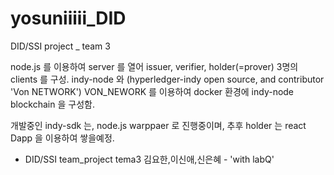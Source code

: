 # yosuniiiii_DID
 DID/SSI project _ team 3 


node.js 를 이용하여 server 를 열어 issuer, verifier, holder(=prover) 3명의 clients 를 구성.
indy-node 와 (hyperledger-indy open source, and contributor 'Von NETWORK') VON_NEWORK 를 이용하여
docker 환경에 indy-node blockchain 을 구성함. 

개발중인 indy-sdk 는, node.js warppaer 로 진행중이며, 추후 holder 는 react Dapp 을 이용하여 쌓을예정.


- DID/SSI team_project tema3 김요한,이신애,신은혜 - 
'with labQ'
